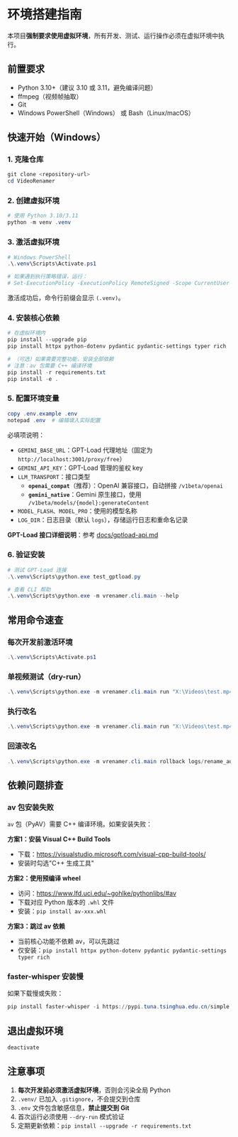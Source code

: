 # 环境搭建指南

本项目**强制要求使用虚拟环境**，所有开发、测试、运行操作必须在虚拟环境中执行。

## 前置要求

- Python 3.10+（建议 3.10 或 3.11，避免编译问题）
- ffmpeg（视频帧抽取）
- Git
- Windows PowerShell（Windows） 或 Bash（Linux/macOS）

## 快速开始（Windows）

### 1. 克隆仓库
```powershell
git clone <repository-url>
cd VideoRenamer
```

### 2. 创建虚拟环境
```powershell
# 使用 Python 3.10/3.11
python -m venv .venv
```

### 3. 激活虚拟环境
```powershell
# Windows PowerShell
.\.venv\Scripts\Activate.ps1

# 如果遇到执行策略错误，运行：
# Set-ExecutionPolicy -ExecutionPolicy RemoteSigned -Scope CurrentUser
```

激活成功后，命令行前缀会显示 `(.venv)`。

### 4. 安装核心依赖
```powershell
# 在虚拟环境内
pip install --upgrade pip
pip install httpx python-dotenv pydantic pydantic-settings typer rich

# （可选）如果需要完整功能，安装全部依赖
# 注意：av 包需要 C++ 编译环境
pip install -r requirements.txt
pip install -e .
```

### 5. 配置环境变量
```powershell
copy .env.example .env
notepad .env  # 编辑填入实际配置
```

必填项说明：
- `GEMINI_BASE_URL`：GPT-Load 代理地址（固定为 `http://localhost:3001/proxy/free`）
- `GEMINI_API_KEY`：GPT-Load 管理的鉴权 key
- `LLM_TRANSPORT`：接口类型
  - **`openai_compat`**（推荐）：OpenAI 兼容接口，自动拼接 `/v1beta/openai`
  - **`gemini_native`**：Gemini 原生接口，使用 `/v1beta/models/{model}:generateContent`
- `MODEL_FLASH`、`MODEL_PRO`：使用的模型名称
- `LOG_DIR`：日志目录（默认 `logs`），存储运行日志和重命名记录

**GPT-Load 接口详细说明**：参考 [docs/gptload-api.md](./gptload-api.md)

### 6. 验证安装
```powershell
# 测试 GPT-Load 连接
.\.venv\Scripts\python.exe test_gptload.py

# 查看 CLI 帮助
.\.venv\Scripts\python.exe -m vrenamer.cli.main --help
```

## 常用命令速查

### 每次开发前激活环境
```powershell
.\.venv\Scripts\Activate.ps1
```

### 单视频测试（dry-run）
```powershell
.\.venv\Scripts\python.exe -m vrenamer.cli.main run "X:\Videos\test.mp4" --n 5 --dry-run
```

### 执行改名
```powershell
.\.venv\Scripts\python.exe -m vrenamer.cli.main run "X:\Videos\test.mp4" --rename
```

### 回滚改名
```powershell
.\.venv\Scripts\python.exe -m vrenamer.cli.main rollback logs/rename_audit.jsonl
```

## 依赖问题排查

### av 包安装失败
`av` 包（PyAV）需要 C++ 编译环境。如果安装失败：

**方案1：安装 Visual C++ Build Tools**
- 下载：https://visualstudio.microsoft.com/visual-cpp-build-tools/
- 安装时勾选"C++ 生成工具"

**方案2：使用预编译 wheel**
- 访问：https://www.lfd.uci.edu/~gohlke/pythonlibs/#av
- 下载对应 Python 版本的 `.whl` 文件
- 安装：`pip install av-xxx.whl`

**方案3：跳过 av 依赖**
- 当前核心功能不依赖 av，可以先跳过
- 仅安装：`pip install httpx python-dotenv pydantic pydantic-settings typer rich`

### faster-whisper 安装慢
如果下载慢或失败：
```powershell
pip install faster-whisper -i https://pypi.tuna.tsinghua.edu.cn/simple
```

## 退出虚拟环境
```powershell
deactivate
```

## 注意事项

1. **每次开发前必须激活虚拟环境**，否则会污染全局 Python
2. `.venv/` 已加入 `.gitignore`，不会提交到仓库
3. `.env` 文件包含敏感信息，**禁止提交到 Git**
4. 首次运行必须使用 `--dry-run` 模式验证
5. 定期更新依赖：`pip install --upgrade -r requirements.txt`
